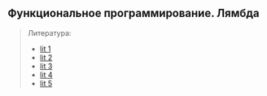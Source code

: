 ## Функциональное программирование. Лямбда


> Литература:
>   * [lit 1](https://metanit.com/java/tutorial/9.1.php)
>   * [lit 2](https://habr.com/ru/post/213805/)
>   * [lit 3](https://javarush.ru/groups/posts/845-lambda-vihrazhenija-na-primerakh)
>   * [lit 4](https://alexkosarev.name/2019/03/11/lambdas-in-java/)
>   * [lit 5](https://devcolibri.com/%D0%BE%D0%B1%D1%8A%D1%8F%D1%81%D0%BD%D0%B5%D0%BD%D0%B8%D0%B5-%D0%BB%D1%8F%D0%BC%D0%B1%D0%B4%D0%B0-%D0%B2%D1%8B%D1%80%D0%B0%D0%B6%D0%B5%D0%BD%D0%B8%D0%B9/)